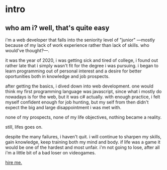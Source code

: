 # intro

## who am i? well, that's quite easy

i'm a web developer that falls into the seniority level of "junior" —mostly because of my lack of work experience rather than lack of skills. who would've thought?—.

it was the year of 2020, i was getting sick and tired of college, i found out rather late that i simply wasn't fit for the degree i was pursuing. i began to learn programming out of personal interest and a desire for better oportunities both in knowledge and job prospects.

after getting the basics, i dived down into web development. one would think my first programming language was javascript, since what i mostly do nowadays is for the web, but it was c# actually. with enough practice, i felt myself confident enough for job hunting, but my self from then didn't expect the big and large disappointment i was met with.

none of my prospects, none of my life objectives, nothing became a reality.

still, lifes goes on.

despite the many failures, i haven't quit. i will continue to sharpen my skills, gain knowledge, keep training both my mind and body. if life was a game it would be one of the hardest and most unfair. i'm not going to lose, after all i'm a little bit of a bad loser on videogames.

[hire me.](https://www.linkedin.com/in/kevinbv)
